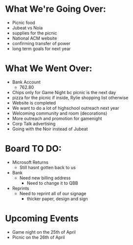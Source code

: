 # What We're Going Over:

- Picnic food
- Jubeat vs Noia
- supplies for the picnic
- National ACM website
- confirming transfer of power
- long term goals for next year

# What We Went Over:

- Bank Account
    - 762.80
- Chips only for Game Night bc picnic is the next day
- pizza for the picnic if inside, Rylie shopping list otherwise
- Website is completed
- We want to do a lot of highschool outreach next year
- Welcoming community and room (decorations)
- More outreach and promotion for gamenight
- Corp Talk advertising
- Going with the Noir instead of Jubeat

# Board TO DO:

- Microsoft Returns
    - Still hasnt gotten back to us
- Bank
    - Need new billing address
        - Need to change it to QBB
- Reprints
    - Need to reprint all of our signage
        - thicker paper, design and sign


# Upcoming Events

- Game night on the 25th of April
- Picnic on the 26th of April